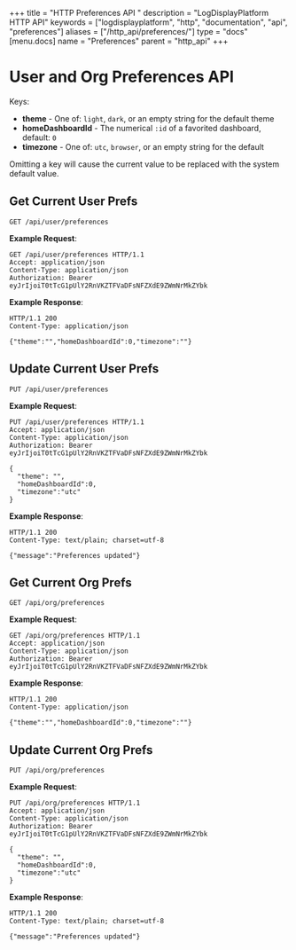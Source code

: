 +++
title = "HTTP Preferences API "
description = "LogDisplayPlatform HTTP API"
keywords = ["logdisplayplatform", "http", "documentation", "api", "preferences"]
aliases = ["/http_api/preferences/"]
type = "docs"
[menu.docs]
name = "Preferences"
parent = "http_api"
+++

# User and Org Preferences API

Keys:

- **theme** - One of: ``light``, ``dark``, or an empty string for the default theme
- **homeDashboardId** - The numerical ``:id`` of a favorited dashboard, default: ``0``
- **timezone** - One of: ``utc``, ``browser``, or an empty string for the default

Omitting a key will cause the current value to be replaced with the
system default value.

## Get Current User Prefs

`GET /api/user/preferences`

**Example Request**:

```http
GET /api/user/preferences HTTP/1.1
Accept: application/json
Content-Type: application/json
Authorization: Bearer eyJrIjoiT0tTcG1pUlY2RnVKZTFVaDFsNFZXdE9ZWmNrMkZYbk
```

**Example Response**:

```http
HTTP/1.1 200
Content-Type: application/json

{"theme":"","homeDashboardId":0,"timezone":""}
```

## Update Current User Prefs

`PUT /api/user/preferences`

**Example Request**:

```http
PUT /api/user/preferences HTTP/1.1
Accept: application/json
Content-Type: application/json
Authorization: Bearer eyJrIjoiT0tTcG1pUlY2RnVKZTFVaDFsNFZXdE9ZWmNrMkZYbk

{
  "theme": "",
  "homeDashboardId":0,
  "timezone":"utc"
}
```

**Example Response**:

```http
HTTP/1.1 200
Content-Type: text/plain; charset=utf-8

{"message":"Preferences updated"}
```

## Get Current Org Prefs

`GET /api/org/preferences`

**Example Request**:

```http
GET /api/org/preferences HTTP/1.1
Accept: application/json
Content-Type: application/json
Authorization: Bearer eyJrIjoiT0tTcG1pUlY2RnVKZTFVaDFsNFZXdE9ZWmNrMkZYbk
```

**Example Response**:

```http
HTTP/1.1 200
Content-Type: application/json

{"theme":"","homeDashboardId":0,"timezone":""}
```

## Update Current Org Prefs

`PUT /api/org/preferences`

**Example Request**:

```http
PUT /api/org/preferences HTTP/1.1
Accept: application/json
Content-Type: application/json
Authorization: Bearer eyJrIjoiT0tTcG1pUlY2RnVKZTFVaDFsNFZXdE9ZWmNrMkZYbk

{
  "theme": "",
  "homeDashboardId":0,
  "timezone":"utc"
}
```

**Example Response**:

```http
HTTP/1.1 200
Content-Type: text/plain; charset=utf-8

{"message":"Preferences updated"}
```